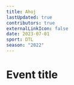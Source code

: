 ```yaml
---
title: Ahoj
lastUpdated: true
contributors: true
externalLinkIcon: false
date: 2023-07-01
sport: DTL
season: "2022"
---
```

# Event title